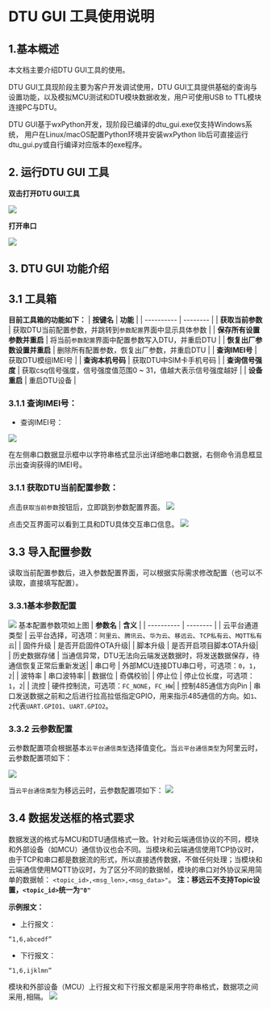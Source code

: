 
# DTU GUI 工具使用说明

## 1.基本概述

本文档主要介绍DTU GUI工具的使用。

DTU GUI工具现阶段主要为客户开发调试使用，DTU GUI工具提供基础的查询与设置功能，以及模拟MCU测试和DTU模块数据收发，用户可使用USB to TTL模块连接PC与DTU。

DTU GUI基于wxPython开发，现阶段已编译的dtu_gui.exe仅支持Windows系统，
用户在Linux/macOS配置Python环境并安装wxPython lib后可直接运行dtu_gui.py或自行编译对应版本的exe程序。

## 2. 运行DTU GUI 工具

**双击打开DTU GUI工具**

![](./media/DTU_GUI_User_Guides/dtugui.jpg)

**打开串口**

![](./media/DTU_GUI_User_Guides/gui_open_port_done.jpg)

## 3. DTU GUI 功能介绍

## 3.1 工具箱

**目前工具箱的功能如下：**
| **按键名** | **功能** |
| ---------- | -------- |
| **获取当前参数** | 获取DTU当前配置参数，并跳转到`参数配置`界面中显示具体参数 |
| **保存所有设置参数并重启** | 将当前`参数配置`界面中配置参数写入DTU，并重启DTU |
| **恢复出厂参数设置并重启** | 删除所有配置参数，恢复出厂参数，并重启DTU |
| **查询IMEI号** | 获取DTU模组IMEI号 |
| **查询本机号码** | 获取DTU中SIM卡手机号码 |
| **查询信号强度** | 获取csq信号强度，信号强度值范围0 ~ 31，值越大表示信号强度越好 |
| **设备重启** | 重启DTU设备 |

### 3.1.1 查询IMEI号：

- 查询IMEI号：

![](./media/DTU_GUI_User_Guides/gui_get_imei.jpg)

在左侧串口数据显示框中以字符串格式显示出详细地串口数据，右侧命令消息框显示出查询获得的IMEI号。

### 3.1.1 获取DTU当前配置参数：

点击`获取当前参数`按钮后，立即跳到参数配置界面。
![](./media/DTU_GUI_User_Guides/gui_get_dtu_config.jpg)

点击交互界面可以看到工具和DTU具体交互串口信息。
![](./media/DTU_GUI_User_Guides/gui_get_dtu_config_uart_data.jpg)

## 3.3 导入配置参数
读取当前配置参数后，进入参数配置界面，可以根据实际需求修改配置（也可以不读取，直接填写配置）。
### 3.3.1基本参数配置

![](./media/DTU_GUI_User_Guides/gui_config_page1.jpg)
基本配置参数项如上图
| **参数名** | **含义** |
| ---------- | -------- |
| 云平台通道类型 | 云平台选择，可选项：`阿里云`、`腾讯云`、`华为云`、`移远云`、`TCP私有云`、`MQTT私有云`|
| 固件升级 | 是否开启固件OTA升级|
| 脚本升级 | 是否开启项目脚本OTA升级|
| 历史数据存储 | 当通信异常，DTU无法向云端发送数据时，将发送数据保存，待通信恢复正常后重新发送|
| 串口号 | 外部MCU连接DTU串口号，可选项：`0`，`1`，`2`|
| 波特率 | 串口波特率|
| 数据位 | 奇偶校验|
| 停止位 | 停止位长度，可选项：`1`，`2`|
| 流控 | 硬件控制流，可选项：`FC_NONE`，`FC_HW`|
| 控制485通信方向Pin | 串口发送数据之前和之后进行拉高拉低指定GPIO，用来指示485通信的方向。如`1`、 `2`代表`UART.GPIO1`、`UART.GPIO2`。

### 3.3.2 云参数配置
云参数配置项会根据基本`云平台通信类型`选择值变化。当`云平台通信类型`为阿里云时，云参数配置项如下：

![](./media/DTU_GUI_User_Guides/gui_aliyun_config.jpg)

当`云平台通信类型`为移远云时，云参数配置项如下：
![](./media/DTU_GUI_User_Guides/gui_quecthing_config.jpg)

## 3.4 数据发送框的格式要求
数据发送的格式与MCU和DTU通信格式一致。针对和云端通信协议的不同，模块和外部设备（如MCU）通信协议也会不同。当模块和云端通信使用TCP协议时，由于TCP和串口都是数据流的形式，所以直接透传数据，不做任何处理；当模块和云端通信使用MQTT协议时，为了区分不同的数据帧，模块的串口对外协议采用简单的数据帧：
`<topic_id>,<msg_len>,<msg_data>"`。
**注：移远云不支持Topic设置，`<topic_id>`统一为`"0"`**

**示例报文：**

- 上行报文：

`“1,6,abcedf”`

- 下行报文：

`“1,6,ijklmn”`

模块和外部设备（MCU）上行报文和下行报文都是采用字符串格式，数据项之间采用`,`相隔。
![](./media/DTU_GUI_User_Guides/gui_send_frame.jpg)
